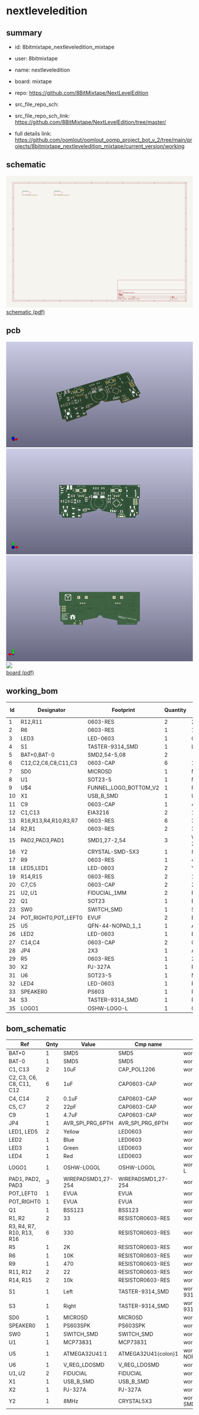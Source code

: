 # nextleveledition
 
## summary 
* id: 8bitmixtape_nextleveledition_mixtape
* user: 8bitmixtape
* name: nextleveledition
* board: mixtape
* repo: https://github.com/8BitMixtape/NextLevelEdition



* src_file_repo_sch: 
* src_file_repo_sch_link: https://github.com/8BitMixtape/NextLevelEdition/tree/master/
* full details link: https://github.com/oomlout/oomlout_oomp_project_bot_v_2/tree/main/projects/8bitmixtape_nextleveledition_mixtape/current_version/working  

## schematic  
![](working_schematic_600.png)  
[schematic (pdf)](working_schematic.pdf)  

## pcb  
![](working_3d_600.png) 
![](working_3d_front_600.png)  
![](working_3d_back_600.png)  
![](working_600.png)  
[board (pdf)](working.pdf)  

## working_bom
| Id | Designator | Footprint | Quantity | Designation | Supplier and ref |  | None | 
| --- | --- | --- | --- | --- | --- | --- | --- | 
| 1 | R12,R11 | 0603-RES | 2 | 22 |  |  | [''] | 
| 2 | R6 | 0603-RES | 1 | 10K |  |  | [''] | 
| 3 | LED3 | LED-0603 | 1 | Green |  |  | [''] | 
| 4 | S1 | TASTER-9314_SMD | 1 | Left |  |  | [''] | 
| 5 | BAT+0,BAT-0 | SMD2,54-5,08 | 2 |  |  |  | [''] | 
| 6 | C12,C2,C6,C8,C11,C3 | 0603-CAP | 6 | 1uF |  |  | [''] | 
| 7 | SD0 | MICROSD | 1 | MICROSD |  |  | [''] | 
| 8 | U1 | SOT23-5 | 1 | MCP73831 |  |  | [''] | 
| 9 | U$4 | FUNNEL_LOGO_BOTTOM_V2 | 1 | FIO_LOGOV2 |  |  | [''] | 
| 10 | X1 | USB_B_SMD | 1 | USB_B_SMD |  |  | [''] | 
| 11 | C9 | 0603-CAP | 1 | 4.7uF |  |  | [''] | 
| 12 | C1,C13 | EIA3216 | 2 | 10uF |  |  | [''] | 
| 13 | R16,R13,R4,R10,R3,R7 | 0603-RES | 6 | 330 |  |  | [''] | 
| 14 | R2,R1 | 0603-RES | 2 | 33 |  |  | [''] | 
| 15 | PAD2,PAD3,PAD1 | SMD1,27-2,54 | 3 | WIREPADSMD1,27-254 |  |  | [''] | 
| 16 | Y2 | CRYSTAL-SMD-5X3 | 1 | 8MHz |  |  | [''] | 
| 17 | R9 | 0603-RES | 1 | 470 |  |  | [''] | 
| 18 | LED5,LED1 | LED-0603 | 2 | Yellow |  |  | [''] | 
| 19 | R14,R15 | 0603-RES | 2 | 10k |  |  | [''] | 
| 20 | C7,C5 | 0603-CAP | 2 | 22pF |  |  | [''] | 
| 21 | U$2,U$1 | FIDUCIAL_1MM | 2 | FIDUCIAL |  |  | [''] | 
| 22 | Q1 | SOT23 | 1 | BSS123 |  |  | [''] | 
| 23 | SW0 | SWITCH_SMD | 1 | SWITCH_SMD |  |  | [''] | 
| 24 | POT_RIGHT0,POT_LEFT0 | EVUF | 2 | EVUF2A |  |  | [''] | 
| 25 | U5 | QFN-44-NOPAD_1_1 | 1 | ATMEGA32U4 |  |  | [''] | 
| 26 | LED2 | LED-0603 | 1 | Blue |  |  | [''] | 
| 27 | C14,C4 | 0603-CAP | 2 | 0.1uF |  |  | [''] | 
| 28 | JP4 | 2X3 | 1 | AVR_SPI |  |  | [''] | 
| 29 | R5 | 0603-RES | 1 | 2K |  |  | [''] | 
| 30 | X2 | PJ-327A | 1 | PJ-327A |  |  | [''] | 
| 31 | U6 | SOT23-5 | 1 | MIC5219-3.3 |  |  | [''] | 
| 32 | LED4 | LED-0603 | 1 | Red |  |  | [''] | 
| 33 | SPEAKER0 | PS603 | 1 | PS603SPK |  |  | [''] | 
| 34 | S3 | TASTER-9314_SMD | 1 | Right |  |  | [''] | 
| 35 | LOGO1 | OSHW-LOGO-L | 1 | OSHW-LOGOL |  |  | [''] | 


## bom_schematic
| Ref | Qnty | Value | Cmp name | Footprint | Description | Vendor | DNP | 
| --- | --- | --- | --- | --- | --- | --- | --- | 
| BAT+0 | 1 | SMD5 | SMD5 | working:SMD2,54-5,08 |  |  |  | 
| BAT-0 | 1 | SMD5 | SMD5 | working:SMD2,54-5,08 |  |  |  | 
| C1, C13 | 2 | 10uF | CAP_POL1206 | working:EIA3216 |  |  |  | 
| C2, C3, C6, C8, C11, C12 | 6 | 1uF | CAP0603-CAP | working:0603-CAP |  |  |  | 
| C4, C14 | 2 | 0.1uF | CAP0603-CAP | working:0603-CAP |  |  |  | 
| C5, C7 | 2 | 22pF | CAP0603-CAP | working:0603-CAP |  |  |  | 
| C9 | 1 | 4.7uF | CAP0603-CAP | working:0603-CAP |  |  |  | 
| JP4 | 1 | AVR_SPI_PRG_6PTH | AVR_SPI_PRG_6PTH | working:2X3 |  |  |  | 
| LED1, LED5 | 2 | Yellow | LED0603 | working:LED-0603 |  |  |  | 
| LED2 | 1 | Blue | LED0603 | working:LED-0603 |  |  |  | 
| LED3 | 1 | Green | LED0603 | working:LED-0603 |  |  |  | 
| LED4 | 1 | Red | LED0603 | working:LED-0603 |  |  |  | 
| LOGO1 | 1 | OSHW-LOGOL | OSHW-LOGOL | working:OSHW-LOGO-L |  |  |  | 
| PAD1, PAD2, PAD3 | 3 | WIREPADSMD1,27-254 | WIREPADSMD1,27-254 | working:SMD1,27-2,54 |  |  |  | 
| POT_LEFT0 | 1 | EVUA | EVUA | working:EVUF |  |  |  | 
| POT_RIGHT0 | 1 | EVUA | EVUA | working:EVUF |  |  |  | 
| Q1 | 1 | BSS123 | BSS123 | working:SOT23 |  |  |  | 
| R1, R2 | 2 | 33 | RESISTOR0603-RES | working:0603-RES |  |  |  | 
| R3, R4, R7, R10, R13, R16 | 6 | 330 | RESISTOR0603-RES | working:0603-RES |  |  |  | 
| R5 | 1 | 2K | RESISTOR0603-RES | working:0603-RES |  |  |  | 
| R6 | 1 | 10K | RESISTOR0603-RES | working:0603-RES |  |  |  | 
| R9 | 1 | 470 | RESISTOR0603-RES | working:0603-RES |  |  |  | 
| R11, R12 | 2 | 22 | RESISTOR0603-RES | working:0603-RES |  |  |  | 
| R14, R15 | 2 | 10k | RESISTOR0603-RES | working:0603-RES |  |  |  | 
| S1 | 1 | Left | TASTER-9314_SMD | working:TASTER-9314_SMD |  |  |  | 
| S3 | 1 | Right | TASTER-9314_SMD | working:TASTER-9314_SMD |  |  |  | 
| SD0 | 1 | MICROSD | MICROSD | working:MICROSD |  |  |  | 
| SPEAKER0 | 1 | PS603SPK | PS603SPK | working:PS603 |  |  |  | 
| SW0 | 1 | SWITCH_SMD | SWITCH_SMD | working:SWITCH_SMD |  |  |  | 
| U1 | 1 | MCP73831 | MCP73831 | working:SOT23-5 |  |  |  | 
| U5 | 1 | ATMEGA32U41:1 | ATMEGA32U41{colon}1 | working:QFN-44-NOPAD_1_1 |  |  |  | 
| U6 | 1 | V_REG_LDOSMD | V_REG_LDOSMD | working:SOT23-5 |  |  |  | 
| U$1, U$2 | 2 | FIDUCIAL | FIDUCIAL | working:FIDUCIAL_1MM |  |  |  | 
| X1 | 1 | USB_B_SMD | USB_B_SMD | working:USB_B_SMD |  |  |  | 
| X2 | 1 | PJ-327A | PJ-327A | working:PJ-327A |  |  |  | 
| Y2 | 1 | 8MHz | CRYSTAL5X3 | working:CRYSTAL-SMD-5X3 |  |  |  | 



